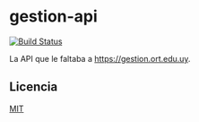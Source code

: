 # gestion-api 

[![Build Status](https://travis-ci.org/agurodriguez/gestion-api.svg?branch=master)](https://travis-ci.org/agurodriguez/gestion-api)

La API que le faltaba a https://gestion.ort.edu.uy.

## Licencia

[MIT](./LICENSE)
